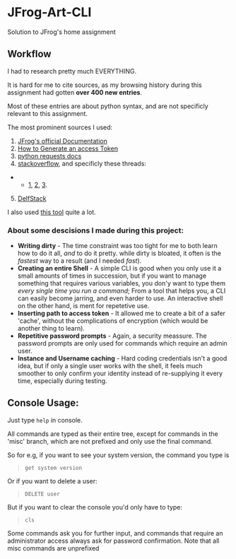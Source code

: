 # JFrog-Art-CLI

Solution to JFrog's home assignment


## Workflow

I had to research pretty much EVERYTHING.

It is hard for me to cite sources, as my browsing history during this assignment had gotten **over 400 new entries**.

Most of these entries are about python syntax, and are not specificly relevant to this assignment.

The most prominent sources I used:

1. [JFrog's official Documentation](https://www.jfrog.com/confluence/display/JFROG/Artifactory+REST+API)
2. [How to Generate an access Token](https://www.youtube.com/watch?v=OQ4_ZGCnqIo)
3. [python requests docs](https://docs.python-requests.org/en/master/user/quickstart/)
4. [stackoverflow](https://stackoverflow.com/), and specificly these threads:
* * [1](https://stackoverflow.com/questions/15785719/how-to-print-a-dictionary-line-by-line-in-python), [2](https://stackoverflow.com/questions/13782198/how-to-do-a-put-request-with-curl), [3](https://stackoverflow.com/questions/2967194/open-in-python-does-not-create-a-file-if-it-doesnt-exist).
5. [DelfStack](https://www.delftstack.com/howto/python/python-clear-console/)

I also used [this tool](https://curlconverter.com/#) quite a lot.

### About some descisions I made during this project:

* **Writing dirty** - The time constraint was too tight for me to both learn how to do it all, *and* to do it pretty. while dirty is bloated, it often is the *fastest* way to a result (and I needed *fast*).
* **Creating an entire Shell** - A simple CLI is good when you only use it a small amounts of times in succession, but if you want to manage something that requires various variables, you don'y want to type them *every single time you run a command*; From a tool that helps you, a CLI can easily become jarring, and even harder to use. An interactive shell on the other hand, is ment for repetetive use.
* **Inserting path to access token** - It allowed me to create a bit of a safer 'cache', without the complications of encryption (which would be another thing to learn).
* **Repetitive password prompts** - Again, a security meassure. The password prompts are only used for commands which require an admin user.
* **Instance and Username caching** - Hard coding credentials isn't a good idea, but if only a single user works with the shell, it feels much smoother to only confirm your identity instead of re-supplying it every time, especially during testing.



## Console Usage:

Just type `help` in console.

All commands are typed as their entire tree, except for commands in the 'misc' branch, which are not prefixed and only use the final command.

So for e.g, if you want to see your system version, the command you type is
> `get system version`

Or if you want to delete a user:
> `DELETE user`

But if you want to clear the console you'd only have to type:
> `cls`

Some commands ask you for further input, and commands that require an administrator access always ask for password confirmation.
Note that all misc commands are unprefixed